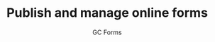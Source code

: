 ---
title: 'Publish and manage online forms'
subtitle: 'GC Forms'
translationKey: gc-forms
description: >-
  Collect information from the public using online forms.
  This tool is currently being piloted on a small scale. Contact us if you would like to pilot this tool in your service.
buttonText: 'Contact Us'
buttonAria: 'Contact us'
url: ''
weight: 2  
---